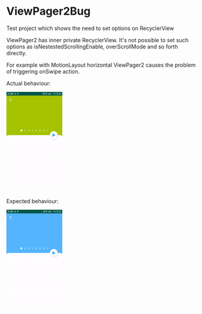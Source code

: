 # ViewPager2Bug
Test project which shows the need to set options on RecyclerView

ViewPager2 has inner private RecyclerView. It's not possible to set such options as isNestestedScrollingEnable, overScrollMode and so forth directly.

For example with MotionLayout horizontal ViewPager2 causes the problem of triggering onSwipe action.

Actual behaviour:
</p>
<img src="/actual.gif" alt="sample" title="sample" width="146" height="260" />

Expected behaviour:
</p>
<img src="/expected.gif" alt="sample" title="sample" width="146" height="260" />
